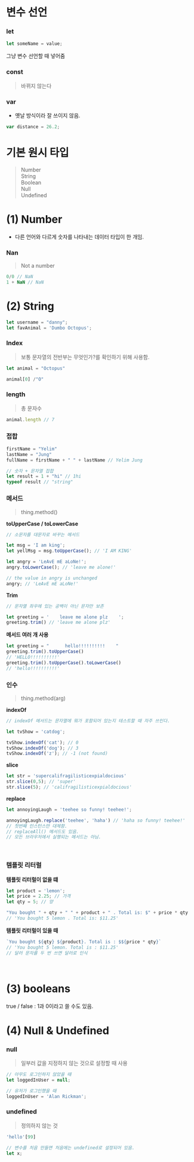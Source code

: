 # 변수 선언

### let

```jsx
let someName = value;
```

그냥 변수 선언할 때 넣어줌

### const

> 바뀌지 않는다
> 

### var

- 옛날 방식이라 잘 쓰이지 않음.

```jsx
var distance = 26.2;
```

# 기본 원시 타입

> Number
<br>String
<br>Boolean
<br>Null
<br>Undefined

 
# (1) Number

- 다른 언어와 다르게 숫자를 나타내는 데이터 타입이 한 개임.

### Nan

> Not a number


```jsx
0/0 // NaN
1 + NaN // NaN
```

# (2) String

```jsx
let username = "danny";
let favAnimal = 'Dumbo Octopus';
```

### Index

> 보통 문자열의 전반부는 무엇인가?를 확인하기 위해 사용함.
> 

```jsx
let animal = "Octopus"
```

```jsx
animal[0] /"O"
```

### length

> 총 문자수
> 

```jsx
animal.length // 7
```

### 접합

```jsx
firstName = "Yelim"
lastName = "Jung"
fullName = firstName + " " + lastName // Yelim Jung
```

```jsx
// 숫자 + 문자열 접합
let result = 1 + "hi" // 1hi
typeof result // "string"
```

### 메서드

> thing.method()
> 

**toUpperCase / toLowerCase**

```jsx
// 소문자를 대문자로 바꾸는 메서드

let msg = 'I am king';
let yellMsg = msg.toUpperCase(); // 'I AM KING'

let angry = 'LeAvE mE aLoNe!';
angry.toLowerCase(); // 'leave me alone!'

// the value in angry is unchanged
angry; // 'LeAvE mE aLoNe!'
```

**Trim**

```jsx
// 문자열 좌우에 있는 공백이 아닌 문자만 보존 

let greeting = '    leave me alone plz    ';
greeting.trim() // 'leave me alone plz'
```

**메서드 여러 개 사용**

```jsx
let greeting = "      hello!!!!!!!!!!    "
greeting.trim().toUpperCase()
// 'HELLO!!!!!!!!!!'
greeting.trim().toUpperCase().toLowerCase()
// 'hello!!!!!!!!!!'
```

### 인수

> thing.method(arg)
> 

**indexOf**

```jsx
// indexOf 메서드는 문자열에 뭐가 포함되어 있는지 테스트할 때 자주 쓰인다.

let tvShow = 'catdog';

tvShow.indexOf('cat'); // 0
tvShow.indexOf('dog'); // 3
tvShow.indexOf('z'); // -1 (not found)
```

**slice**

```jsx
let str = 'supercalifragilisticexpialdocious'
str.slice(0,5); // 'super'
str.slice(5); // 'califragilisticexpialdocious'
```

**replace**

```jsx
let annoyingLaugh = 'teehee so funny! teehee!';

annoyingLaugh.replace('teehee', 'haha') // 'haha so funny! teehee!'
// 첫번째 인스턴스만 대체함. 
// replaceAll() 메서드도 있음.
// 모든 브라우저에서 실행되는 메서드는 아님. 
```
<br>

### 템플릿 리터럴

**템플릿 리터럴이 없을 떄**

```jsx
let product = 'lemon';
let price = 2.25; // 가격
let qty = 5; // 양

"You bought " + qty + " " + product + " . Total is: $" + price * qty
// 'You bought 5 lemon . Total is: $11.25'
```

**템플릿 리터럴이 있을 때**

```jsx
`You bought ${qty} ${product}. Total is : $${price * qty}`
// 'You bought 5 lemon. Total is : $11.25'
// 달러 문자를 두 번 쓰면 달러로 인식
```
<br>

# (3) booleans

true / false : 1과 0이라고 쓸 수도 있음.

# (4) Null & Undefined

### null

> 일부러 값을 지정하지 않는 것으로 설정할 때 사용
> 

```jsx
// 아무도 로그인하지 않았을 때
let loggedInUser = null;

// 유저가 로그인했을 때
loggedInUser = 'Alan Rickman';
```

### undefined

> 정의하지 않는 것
> 

```jsx
'hello'[99]

// 변수를 처음 만들면 처음에는 undefined로 설정되어 있음. 
let x;
```